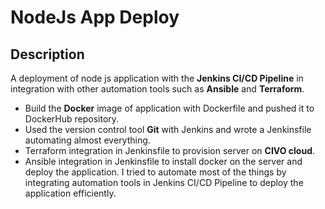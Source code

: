 # NodeJs App Deploy




## Description
A deployment of node js application with the **Jenkins CI/CD Pipeline** in integration with other automation tools such as **Ansible** and **Terraform**.
- Build the **Docker** image of application with Dockerfile and pushed it to DockerHub repository.
- Used the version control tool **Git** with Jenkins and wrote a Jenkinsfile automating almost everything.
- Terraform integration in Jenkinsfile to provision server on **CIVO cloud**.
- Ansible integration in Jenkinsfile to install docker on the server and deploy the application.
I tried to automate most of the things by integrating automation tools in Jenkins CI/CD Pipeline to deploy the application efficiently.


